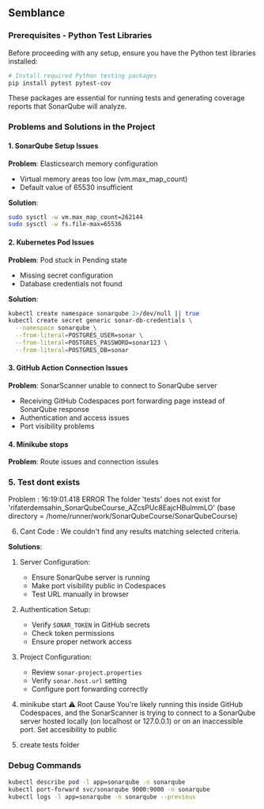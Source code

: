## Semblance 

### Prerequisites - Python Test Libraries

Before proceeding with any setup, ensure you have the Python test libraries installed:

```bash
# Install required Python testing packages
pip install pytest pytest-cov
```

These packages are essential for running tests and generating coverage reports that SonarQube will analyze.

### Problems and Solutions in the Project

#### 1. SonarQube Setup Issues
**Problem**: Elasticsearch memory configuration
- Virtual memory areas too low (vm.max_map_count)
- Default value of 65530 insufficient

**Solution**:
```bash
sudo sysctl -w vm.max_map_count=262144
sudo sysctl -w fs.file-max=65536
```

#### 2. Kubernetes Pod Issues
**Problem**: Pod stuck in Pending state
- Missing secret configuration
- Database credentials not found

**Solution**:
```bash
kubectl create namespace sonarqube 2>/dev/null || true
kubectl create secret generic sonar-db-credentials \
  --namespace sonarqube \
  --from-literal=POSTGRES_USER=sonar \
  --from-literal=POSTGRES_PASSWORD=sonar123 \
  --from-literal=POSTGRES_DB=sonar
```

#### 3. GitHub Action Connection Issues
**Problem**: SonarScanner unable to connect to SonarQube server
- Receiving GitHub Codespaces port forwarding page instead of SonarQube response
- Authentication and access issues
- Port visibility problems

#### 4. Minikube stops

**Problem**: Route issues and connection issules

### 5. Test dont exists

Problem : 16:19:01.418 ERROR The folder 'tests' does not exist for 'rifaterdemsahin_SonarQubeCourse_AZcsPUc8EajcHBulmmLO' (base directory = /home/runner/work/SonarQubeCourse/SonarQubeCourse)

6. Cant Code : We couldn't find any results matching selected criteria.


**Solutions**:
1. Server Configuration:
   - Ensure SonarQube server is running
   - Make port visibility public in Codespaces
   - Test URL manually in browser

2. Authentication Setup:
   - Verify `SONAR_TOKEN` in GitHub secrets
   - Check token permissions
   - Ensure proper network access

3. Project Configuration:
   - Review `sonar-project.properties`
   - Verify `sonar.host.url` setting
   - Configure port forwarding correctly
4. minikube start 
 ⚠️ Root Cause
You're likely running this inside GitHub Codespaces, and the SonarScanner is trying to connect to a SonarQube server hosted locally (on localhost or 127.0.0.1) or on an inaccessible port.
Set accesibility to public 

5. create tests folder 

### Debug Commands
```bash
kubectl describe pod -l app=sonarqube -n sonarqube
kubectl port-forward svc/sonarqube 9000:9000 -n sonarqube
kubectl logs -l app=sonarqube -n sonarqube --previous
```
